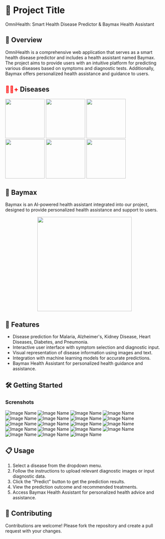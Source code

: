 # 🚀 Project Title

OmniHealth: Smart Health Disease Predictor & Baymax Health Assistant

## 📝 Overview

OmniHealth is a comprehensive web application that serves as a smart health disease predictor and includes a health assistant named Baymax. The project aims to provide users with an intuitive platform for predicting various diseases based on symptoms and diagnostic tests. Additionally, Baymax offers personalized health assistance and guidance to users.


## <span style="color:red;">👨‍⚕️+</span> Diseases 
  <p float="left">
    <img src="logos/malaria_logo.jpeg" width="125" />
    <img src="logos/alzheimer_logo.jpeg" width="125" />
    <img src="logos/kidney_logo.jpeg" width="125" />
    <img src="logos/heart_logo.jpeg" width="125" />
    <img src="logos/diabetes_logo.jpeg" width="125" />
    <img src="logos/pneumonia_logo.jpeg" width="125" />
  </p>

## 🤖 Baymax 
  Baymax is an AI-powered health assistant integrated into our project, designed to provide personalized health assistance and support to users.
  <center><img src="logos/Gemini_Generated_Image_uq9xr9uq9xr9uq9x-removebg-preview.png" width="300" /></center> 
  

## 🎨 Features
- Disease prediction for Malaria, Alzheimer's, Kidney Disease, Heart Diseases, Diabetes, and Pneumonia.
- Interactive user interface with symptom selection and diagnostic input.
- Visual representation of disease information using images and text.
- Integration with machine learning models for accurate predictions.
- Baymax Health Assistant for personalized health guidance and assistance. 

## 🛠️ Getting Started

### Screnshots
![Image Name](Screenshots/0.png)
![Image Name](Screenshots/2.png)
![Image Name](Screenshots/3.png)
![Image Name](Screenshots/5.png)
![Image Name](Screenshots/6.png)
![Image Name](Screenshots/7.png)
![Image Name](Screenshots/8.png)
![Image Name](Screenshots/9.png)
![Image Name](Screenshots/10.png)
![Image Name](Screenshots/11.png)
![Image Name](Screenshots/12.png)
![Image Name](Screenshots/13.png)
![Image Name](Screenshots/14.png)
![Image Name](Screenshots/15.png)
![Image Name](Screenshots/16.png)
![Image Name](Screenshots/17.png)
![Image Name](Screenshots/18.png)
![Image Name](Screenshots/19.png)
![Image Name](Screenshots/baymax.png)


## 📋 Usage

1. Select a disease from the dropdown menu.
2. Follow the instructions to upload relevant diagnostic images or input diagnostic data.
3. Click the "Predict" button to get the prediction results.
4. View the prediction outcome and recommended treatments.
5. Access Baymax Health Assistant for personalized health advice and assistance.

## 🤝 Contributing
Contributions are welcome! Please fork the repository and create a pull request with your changes.
